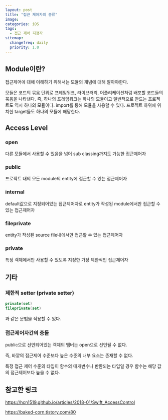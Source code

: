 ```yaml
---
layout: post
title: "접근 제어자의 종류"
image:
categories: iOS
tags: 
  - 접근 제어 지정자
sitemap:
  changefreq: daily
  priority: 1.0
---
```


## Module이란?

접근제어에 대해 이해하기 위해서는 모듈의 개념에 대해 알아야한다.

모듈은 코드의 묶음 단위로 프레임워크, 라이브러리, 어플리케이션처럼 배포할 코드들의 묶음을 나타낸다. 즉, 하나의 프레임워크는 하나의 모듈이고 일반적으로 만드는 프로젝트도 역시 하나의 모듈이다. import를 통해 모듈을 사용할 수 있다. 프로젝트 하위에 위치한 target들도 하나의 모듈에 해당한다.



## Access Level

### open

다른 모듈에서 사용할 수 있음을 넘어 sub classing까지도 가능한 접근제어자

### public

프로젝트 내의 모든 module의 entity에 접근할 수 있는 접근제어자

### internal

default값으로 지정되어있는 접근제어자로 entity가 작성된 module에서만 접근할 수 있는 접근제어자

### fileprivate

entity가 작성된 source file내에서만 접근할 수 있는 접근제어자

### private

특정 객체에서만 사용할 수 있도록 지정한 가장 제한적인 접근제어자



## 기타

### 제한적 setter (private setter)

```swift
private(set)
fileprivate(set)
```

과 같은 문법을 적용할 수 있다.



### 접근제어자간의 충돌

public으로 선언되어있는 객체의 멤버는 open으로 선언될 수 없다.

즉, 바깥의 접근제어 수준보다 높은 수준의 내부 요소는 존재할 수 없다. 

특정 접근 제어 수준의 타입이 함수의 매개변수나 반환되는 타입일 경우 함수는 해당 값의 접근제어보다 높을 수 없다.



## 참고한 링크

https://hcn1519.github.io/articles/2018-01/Swift_AccessControl

https://baked-corn.tistory.com/80